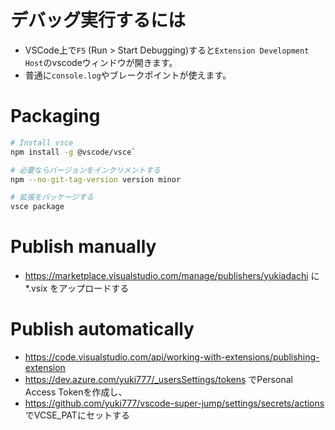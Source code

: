# デバッグ実行するには
- VSCode上で`F5` (Run > Start Debugging)すると`Extension Development Host`のvscodeウィンドウが開きます。
- 普通に`console.log`やブレークポイントが使えます。

# Packaging
```bash
# Install vsce
npm install -g @vscode/vsce`

# 必要ならバージョンをインクリメントする
npm --no-git-tag-version version minor

# 拡張をパッケージする
vsce package
```

# Publish manually
- https://marketplace.visualstudio.com/manage/publishers/yukiadachi に *.vsix をアップロードする

# Publish automatically
- https://code.visualstudio.com/api/working-with-extensions/publishing-extension
- https://dev.azure.com/yuki777/_usersSettings/tokens でPersonal Access Tokenを作成し、
- https://github.com/yuki777/vscode-super-jump/settings/secrets/actions でVCSE_PATにセットする
